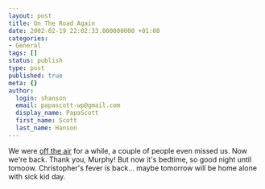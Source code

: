 ```yaml
---
layout: post
title: On The Road Again
date: 2002-02-19 22:02:33.000000000 +01:00
categories:
- General
tags: []
status: publish
type: post
published: true
meta: {}
author:
  login: shanson
  email: papascott-wp@gmail.com
  display_name: PapaScott
  first_name: Scott
  last_name: Hanson
---
```

<p>We were <a href="http://scriptingnews.userland.com/backissues/2002/02/19#sh4Outage">off the air</a> for a while, a couple of people even missed us. Now we're back. Thank you, Murphy! But now it's bedtime, so good night until tomoow. Christopher's fever is back... maybe tomorrow will be home alone with sick kid day.</p>
